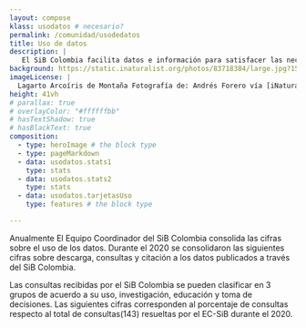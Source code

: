 ```yaml
---
layout: compose
klass: usodatos # necesario?
permalink: /comunidad/usodedatos
title: Uso de datos
description: |
   El SiB Colombia facilita datos e información para satisfacer las necesidades en procesos de investigación, educación y toma de decisiones. En esta sección El Equipo Coordinador da los primeros pasos para consolidar el uso de datos sobre biodiversidad.
background: https://static.inaturalist.org/photos/83718384/large.jpg?1594455758
imageLicense: |
  Lagarto Arcoíris de Montaña Fotografía de: Andrés Forero vía [iNaturalist](https://colombia.inaturalist.org/observations/52654747)
height: 41vh
# parallax: true
# overlayColor: "#ffffffbb" 
# hasTextShadow: true
# hasBlackText: true
composition:
  - type: heroImage # the block type
  - type: pageMarkdown
  - data: usodatos.stats1
    type: stats
  - data: usodatos.stats2
    type: stats
  - data: usodatos.tarjetasUso
    type: features # the block type

---
```


Anualmente El Equipo Coordinador del SiB Colombia consolida las cifras sobre el uso de los datos. Durante el 2020 se consolidaron las siguientes cifras sobre descarga, consultas y citación a los datos publicados a través del SiB Colombia. 

Las consultas recibidas por el SiB Colombia se pueden clasificar en 3 grupos de acuerdo a su uso, investigación, educación y toma de decisiones. Las siguientes cifras corresponden al porcentaje de consultas respecto al total de consultas(143) resueltas por el EC-SiB durante el 2020.
